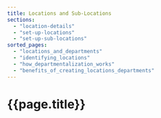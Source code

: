 ```yaml
---
title: Locations and Sub-Locations
sections:
  - "location-details"
  - "set-up-locations"
  - "set-up-sub-locations"
sorted_pages:
  - "locations_and_departments"
  - "identifying_locations"
  - "how_departmentalization_works"
  - "benefits_of_creating_locations_departments"
---
```

# {{page.title}}
